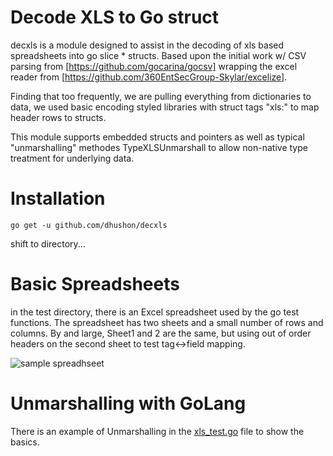 Decode XLS to Go struct
=====

decxls is a module designed to assist in the decoding of xls based spreadsheets into go slice * structs.  Based upon the initial work w/ CSV parsing from [https://github.com/gocarina/gocsv] wrapping the excel reader from [https://github.com/360EntSecGroup-Skylar/excelize].

Finding that too frequently, we are pulling everything from dictionaries to data, we used basic encoding styled libraries with struct tags "xls:" to map header rows to structs.

This module supports embedded structs and pointers as well as typical "unmarshalling" methodes TypeXLSUnmarshall to allow non-native type treatment for underlying data.

Installation
=====
```go get -u github.com/dhushon/decxls```

shift to directory...

Basic Spreadsheets
=====
in the test directory, there is an Excel spreadsheet used by the go test functions.  The spreadsheet has two sheets and a small number of rows and columns.  By and large, Sheet1 and 2 are the same, but using out of order headers on the second sheet to test tag<->field mapping.

![sample spreadhseet](https://github.com/dhushon/decxls/blob/main/doc/images/ExcelGrab.jpg?raw=true "Test1.xlsx")



Unmarshalling with GoLang
=====
There is an example of Unmarshalling in the [xls_test.go](./xls_test.go) file to show the basics.


